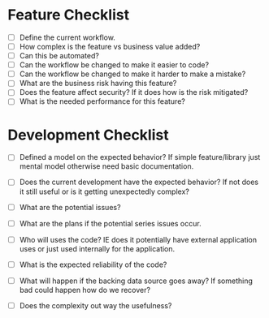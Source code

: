 # Feature Checklist

- [ ] Define the current workflow.
- [ ] How complex is the feature vs business value added?
- [ ] Can this be automated?
- [ ] Can the workflow be changed to make it easier to code?
- [ ] Can the workflow be changed to make it harder to make a mistake?
- [ ] What are the business risk having this feature?
- [ ] Does the feature affect security? If it does how is the risk mitigated?
- [ ] What is the needed performance for this feature?

# Development Checklist

- [ ] Defined a model on the expected behavior?  If simple feature/library just mental model otherwise need basic documentation.
- [ ] Does the current development have the expected behavior?  If not does it still useful or is it getting unexpectedly complex?
- [ ] What are the potential issues?
- [ ] What are the plans if the potential series issues occur.
- [ ] Who will uses the code?  IE does it potentially have external application uses or just used internally for the application.
- [ ] What is the expected reliability of the code?
- [ ] What will happen if the backing data source goes away?  If something bad could happen how do we recover?
- [ ] Does the complexity out way the usefulness?

